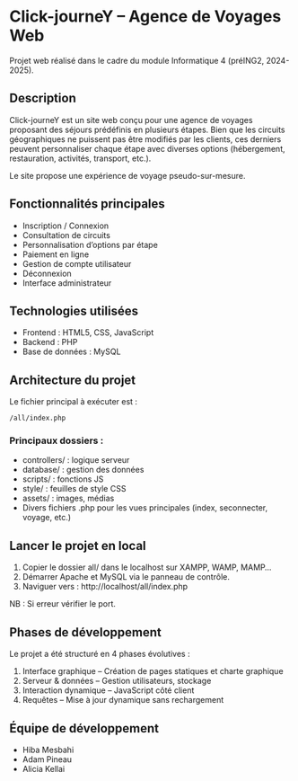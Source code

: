 # Click-journeY – Agence de Voyages Web

Projet web réalisé dans le cadre du module Informatique 4 (préING2, 2024-2025).

## Description

Click-journeY est un site web conçu pour une agence de voyages proposant des séjours prédéfinis en plusieurs étapes. Bien que les circuits géographiques ne puissent pas être modifiés par les clients, ces derniers peuvent personnaliser chaque étape avec diverses options (hébergement, restauration, activités, transport, etc.).

Le site propose une expérience de voyage pseudo-sur-mesure.

## Fonctionnalités principales

- Inscription / Connexion
- Consultation de circuits
- Personnalisation d’options par étape
- Paiement en ligne
- Gestion de compte utilisateur
- Déconnexion
- Interface administrateur

## Technologies utilisées

- Frontend : HTML5, CSS, JavaScript
- Backend : PHP
- Base de données : MySQL

## Architecture du projet

Le fichier principal à exécuter est :

```
/all/index.php
```

### Principaux dossiers :

- controllers/ : logique serveur
- database/ : gestion des données
- scripts/ : fonctions JS
- style/ : feuilles de style CSS
- assets/ : images, médias
- Divers fichiers .php pour les vues principales (index, seconnecter, voyage, etc.)

## Lancer le projet en local

1. Copier le dossier all/ dans le localhost sur XAMPP, WAMP, MAMP…
2. Démarrer Apache et MySQL via le panneau de contrôle.
3. Naviguer vers : http://localhost/all/index.php

NB : Si erreur vérifier le port.

## Phases de développement

Le projet a été structuré en 4 phases évolutives :
1. Interface graphique – Création de pages statiques et charte graphique
2. Serveur & données – Gestion utilisateurs, stockage
3. Interaction dynamique – JavaScript côté client
4. Requêtes – Mise à jour dynamique sans rechargement

## Équipe de développement

- Hiba Mesbahi
- Adam Pineau
- Alicia Kellai